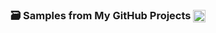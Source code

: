 <p><h3>🗃️ Samples from My GitHub Projects
<a href="https://github.com/EslamFares/Readme/tree/master">
<img align="center" height="20" src="https://img.shields.io/badge/GitHub-100000?style=flat&logo=github&logoColor=white">
</a>
</h3>
</p>
